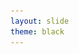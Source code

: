 ```yaml
---
layout: slide
theme: black
---
```


<script type="text/template">
## Sample Text
##### -- sub text --
***
</br>

#### Ryoga.exe

---

## Lists

- List1 <!-- .element: class="fragment" data-fragment-index="1" -->
- List2 <!-- .element: class="fragment" data-fragment-index="2" -->
- List3 <!-- .element: class="fragment" data-fragment-index="3" -->

---

## Vertical Scroll
- first

--

- second

---

## code

```cpp
#include <iostream>
using namespace std;

int main() {
  int a = 0;
  cout << "Hello world!" << endl;
  return 0;
}
```

---

<!-- .slide: data-background="#aaa" -->
## Background

---

<!-- .slide: data-transition="zoom-in fade-out" -->
## Transition

---

## Note

Note: aaaaaaaaaa

---

## Image

![Image](/assets/img/test.png)

---

## End

</script>